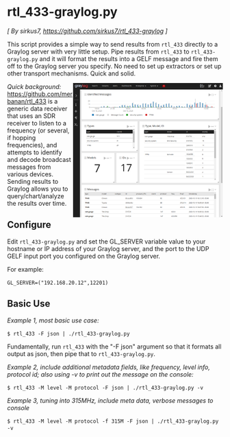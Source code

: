 # rtl_433-graylog.py
_[ By sirkus7, https://github.com/sirkus7/rtl_433-graylog ]_

This script provides a simple way to send results from `rtl_433` directly to a Graylog server with very little setup. Pipe results from `rtl_433` to `rtl_433-graylog.py` and it will format the results into a GELF message and fire them off to the Graylog server you specify. No need to set up extractors or set up other transport mechanisms. Quick and solid. 

<img src="img/rtl_433-graylog.png" style="float:right" width="350" alt="Example Graylog Dashboard with rtl_433 results.">

_Quick background:_ https://github.com/merbanan/rtl_433 is a generic data receiver that uses an SDR receiver to listen to a frequency (or several, if hopping frequencies), and attempts to identify and decode broadcast messages from various devices. Sending results to Graylog allows you to query/chart/analyze the results over time.

## Configure 
Edit `rtl_433-graylog.py` and set the GL_SERVER variable value to your hostname or IP address of your Graylog server, and the port to the UDP GELF input port you configured on the Graylog server. 

For example: 

    GL_SERVER=("192.168.20.12",12201)

## Basic Use
_Example 1, most basic use case:_ 

    $ rtl_433 -F json | ./rtl_433-graylog.py

Fundamentally, run `rtl_433` with the "-F json" argument so that it formats all output as json, then pipe that to `rtl_433-graylog.py`.

_Example 2, include additional metadata fields, like frequency, level info, protocol id; also using -v to print out the message on the console:_

    $ rtl_433 -M level -M protocol -F json | ./rtl_433-graylog.py -v


_Example 3, tuning into 315MHz, include meta data, verbose messages to console_

    $ rtl_433 -M level -M protocol -f 315M -F json | ./rtl_433-graylog.py -v